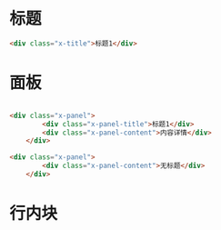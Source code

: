 

# 标题



````html
<div class="x-title">标题1</div>

````



# 面板

```

```

````html
<div class="x-panel">
        <div class="x-panel-title">标题1</div>
        <div class="x-panel-content">内容详情</div>
    </div>

````



````html
<div class="x-panel">
        <div class="x-panel-content">无标题</div>
    </div>

````




# 行内块


